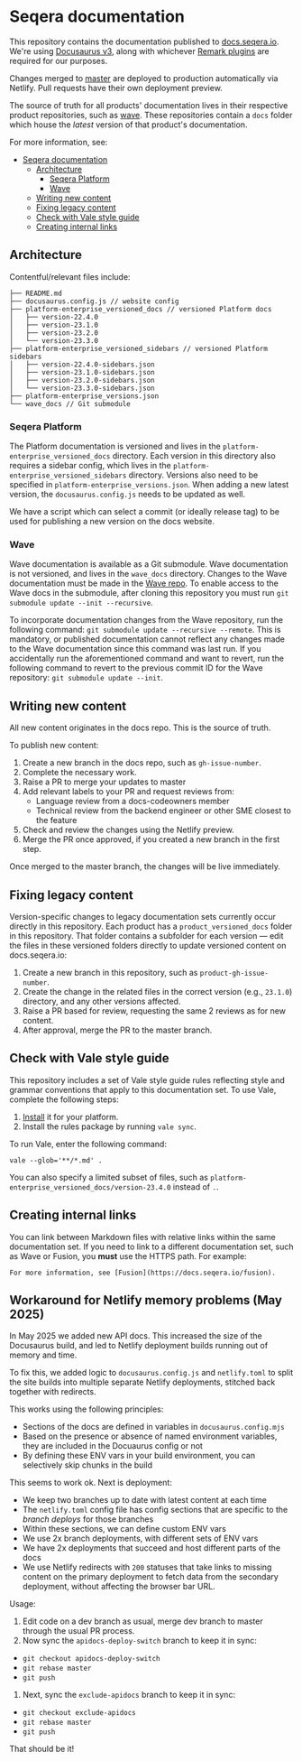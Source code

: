 # Seqera documentation

This repository contains the documentation published to [docs.seqera.io](https://docs.seqera.io). We're using [Docusaurus v3](https://docusaurus.io/docs/docs-introduction), along with whichever [Remark plugins](https://docusaurus.io/docs/markdown-features/plugins) are required for our purposes.

Changes merged to [master](https://github.com/seqeralabs/docs) are deployed to production automatically via Netlify. Pull requests have their own deployment preview.

The source of truth for all products' documentation lives in their respective product repositories, such as [wave](https://github.com/seqeralabs/wave). These repositories contain a `docs` folder which house the _latest_ version of that product's documentation.

For more information, see:

- [Seqera documentation](#seqera-documentation)
  - [Architecture](#architecture)
    - [Seqera Platform](#seqera-platform)
    - [Wave](#wave)
  - [Writing new content](#writing-new-content)
  - [Fixing legacy content](#fixing-legacy-content)
  - [Check with Vale style guide](#check-with-vale-style-guide)
  - [Creating internal links](#creating-internal-links)

## Architecture

Contentful/relevant files include:

```
├── README.md
├── docusaurus.config.js // website config
├── platform-enterprise_versioned_docs // versioned Platform docs
│   ├── version-22.4.0
│   ├── version-23.1.0
│   ├── version-23.2.0
│   └── version-23.3.0
├── platform-enterprise_versioned_sidebars // versioned Platform sidebars
│   ├── version-22.4.0-sidebars.json
│   ├── version-23.1.0-sidebars.json
│   ├── version-23.2.0-sidebars.json
│   └── version-23.3.0-sidebars.json
├── platform-enterprise_versions.json
└── wave_docs // Git submodule
```

### Seqera Platform

The Platform documentation is versioned and lives in the `platform-enterprise_versioned_docs` directory. Each version in this directory also requires a sidebar config, which lives in the `platform-enterprise_versioned_sidebars` directory. Versions also need to be specified in `platform-enterprise_versions.json`. When adding a new latest version, the `docusaurus.config.js` needs to be updated as well.

We have a script which can select a commit (or ideally release tag) to be used for publishing a new version on the docs website.

### Wave

Wave documentation is available as a Git submodule. Wave documentation is not versioned, and lives in the `wave_docs` directory. Changes to the Wave documentation must be made in the [Wave repo](https://github.com/seqeralabs/wave/tree/master/docs). To enable access to the Wave docs in the submodule, after cloning this repository you must run `git submodule update --init --recursive`.

To incorporate documentation changes from the Wave repository, run the following command: `git submodule update --recursive --remote`. This is mandatory, or published documentation cannot reflect any changes made to the Wave documentation since this command was last run. If you accidentally run the aforementioned command and want to revert, run the following command to revert to the previous commit ID for the Wave repository: `git submodule update --init`.

## Writing new content

All new content originates in the docs repo. This is the source of truth.

To publish new content:

1. Create a new branch in the docs repo, such as `gh-issue-number`.
2. Complete the necessary work.
3. Raise a PR to merge your updates to master
4. Add relevant labels to your PR and request reviews from:
   - Language review from a docs-codeowners member
   - Technical review from the backend engineer or other SME closest to the feature
5. Check and review the changes using the Netlify preview.
6. Merge the PR once approved, if you created a new branch in the first step.

Once merged to the master branch, the changes will be live immediately.

## Fixing legacy content

Version-specific changes to legacy documentation sets currently occur directly in this repository. Each product has a `product_versioned_docs` folder in this repository. That folder contains a subfolder for each version — edit the files in these versioned folders directly to update versioned content on docs.seqera.io:

1. Create a new branch in this repository, such as `product-gh-issue-number`.
2. Create the change in the related files in the correct version (e.g., `23.1.0`) directory, and any other versions affected.
3. Raise a PR based for review, requesting the same 2 reviews as for new content.
4. After approval, merge the PR to the master branch.

## Check with Vale style guide

This repository includes a set of Vale style guide rules reflecting style and grammar conventions that apply to this documentation set. To use Vale, complete the following steps:

1. [Install](https://vale.sh/docs/vale-cli/installation/) it for your platform.
1. Install the rules package by running `vale sync`.

To run Vale, enter the following command:

```
vale --glob='**/*.md' .
```

You can also specify a limited subset of files, such as `platform-enterprise_versioned_docs/version-23.4.0` instead of `.`.

## Creating internal links

You can link between Markdown files with relative links within the same documentation set. If you need to link to a different documentation set, such as Wave or Fusion, you **must** use the HTTPS path. For example:

```
For more information, see [Fusion](https://docs.seqera.io/fusion).
```

## Workaround for Netlify memory problems (May 2025)

In May 2025 we added new API docs. This increased the size of the Docusaurus build,
and led to Netlify deployment builds running out of memory and time.

To fix this, we added logic to `docusaurus.config.js` and `netlify.toml` to split the
site builds into multiple separate Netlify deployments, stitched back together with redirects.

This works using the following principles:

- Sections of the docs are defined in variables in `docusaurus.config.mjs`
- Based on the presence or absence of named environment variables, they are included in the Docuaurus config or not
- By defining these ENV vars in your build environment, you can selectively skip chunks in the build

This seems to work ok. Next is deployment:

- We keep two branches up to date with latest content at each time
- The `netlify.toml` config file has config sections that are specific to the _branch deploys_ for those branches
- Within these sections, we can define custom ENV vars
- We use 2x branch deployments, with different sets of ENV vars
- We have 2x deployments that succeed and host different parts of the docs
- We use Netlify redirects with `200` statuses that take links to missing content on the primary deployment to fetch data from the secondary deployment, without affecting the browser bar URL.

Usage:

1. Edit code on a dev branch as usual, merge dev branch to master through the usual PR process. 
1. Now sync the `apidocs-deploy-switch` branch to keep it in sync:
  - `git checkout apidocs-deploy-switch`
  - `git rebase master`
  - `git push`
1. Next, sync the `exclude-apidocs` branch to keep it in sync:
  - `git checkout exclude-apidocs`
  - `git rebase master`
  - `git push`

That should be it!

